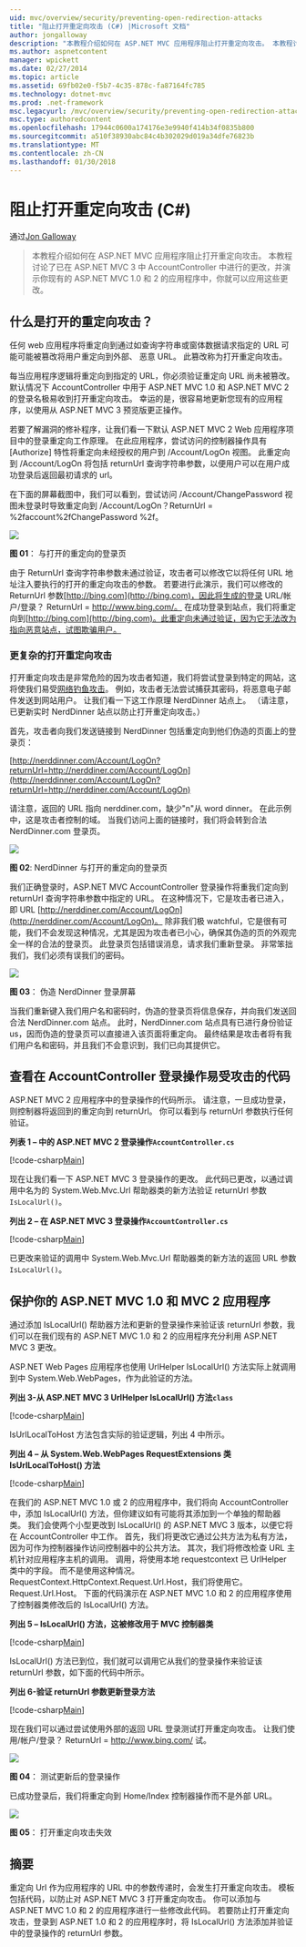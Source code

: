```yaml
---
uid: mvc/overview/security/preventing-open-redirection-attacks
title: "阻止打开重定向攻击 (C#) |Microsoft 文档"
author: jongalloway
description: "本教程介绍如何在 ASP.NET MVC 应用程序阻止打开重定向攻击。 本教程讨论所做的更改..."
ms.author: aspnetcontent
manager: wpickett
ms.date: 02/27/2014
ms.topic: article
ms.assetid: 69fb02e0-f5b7-4c35-878c-fa87164fc785
ms.technology: dotnet-mvc
ms.prod: .net-framework
msc.legacyurl: /mvc/overview/security/preventing-open-redirection-attacks
msc.type: authoredcontent
ms.openlocfilehash: 17944c0600a174176e3e9940f414b34f0835b800
ms.sourcegitcommit: a510f38930abc84c4b302029d019a34dfe76823b
ms.translationtype: MT
ms.contentlocale: zh-CN
ms.lasthandoff: 01/30/2018
---
```

<a name="preventing-open-redirection-attacks-c"></a>阻止打开重定向攻击 (C#)
====================
通过[Jon Galloway](https://github.com/jongalloway)

> 本教程介绍如何在 ASP.NET MVC 应用程序阻止打开重定向攻击。 本教程讨论了已在 ASP.NET MVC 3 中 AccountController 中进行的更改，并演示你现有的 ASP.NET MVC 1.0 和 2 的应用程序中，你就可以应用这些更改。


## <a name="what-is-an-open-redirection-attack"></a>什么是打开的重定向攻击？

任何 web 应用程序将重定向到通过如查询字符串或窗体数据请求指定的 URL 可能可能被篡改将用户重定向到外部、 恶意 URL。 此篡改称为打开重定向攻击。

每当应用程序逻辑将重定向到指定的 URL，你必须验证重定向 URL 尚未被篡改。 默认情况下 AccountController 中用于 ASP.NET MVC 1.0 和 ASP.NET MVC 2 的登录名极易收到打开重定向攻击。 幸运的是，很容易地更新您现有的应用程序，以使用从 ASP.NET MVC 3 预览版更正操作。

若要了解漏洞的修补程序，让我们看一下默认 ASP.NET MVC 2 Web 应用程序项目中的登录重定向工作原理。 在此应用程序，尝试访问的控制器操作具有 [Authorize] 特性将重定向未经授权的用户到 /Account/LogOn 视图。 此重定向到 /Account/LogOn 将包括 returnUrl 查询字符串参数，以便用户可以在用户成功登录后返回最初请求的 url。

在下面的屏幕截图中，我们可以看到，尝试访问 /Account/ChangePassword 视图未登录时导致重定向到 /Account/LogOn？ReturnUrl = %2faccount%2fChangePassword %2f。

[![](preventing-open-redirection-attacks/_static/image2.png)](preventing-open-redirection-attacks/_static/image1.png)

**图 01**： 与打开的重定向的登录页

由于 ReturnUrl 查询字符串参数未通过验证，攻击者可以修改它以将任何 URL 地址注入要执行的打开的重定向攻击的参数。 若要进行此演示，我们可以修改的 ReturnUrl 参数[http://bing.com](http://bing.com)，因此将生成的登录 URL/帐户/登录？ ReturnUrl = http://www.bing.com/。 在成功登录到站点，我们将重定向到[http://bing.com](http://bing.com)。此重定向未通过验证，因为它无法改为指向恶意站点，试图欺骗用户。

### <a name="a-more-complex-open-redirection-attack"></a>更复杂的打开重定向攻击

打开重定向攻击是非常危险的因为攻击者知道，我们将尝试登录到特定的网站，这将使我们易受[网络钓鱼攻击](https://www.microsoft.com/protect/fraud/phishing/symptoms.aspx)。 例如，攻击者无法尝试捕获其密码，将恶意电子邮件发送到网站用户。 让我们看一下这工作原理 NerdDinner 站点上。 （请注意，已更新实时 NerdDinner 站点以防止打开重定向攻击。）

首先，攻击者向我们发送链接到 NerdDinner 包括重定向到他们伪造的页面上的登录页：

[http://nerddinner.com/Account/LogOn?returnUrl=http://nerddiner.com/Account/LogOn](http://nerddinner.com/Account/LogOn?returnUrl=http://nerddiner.com/Account/LogOn)

请注意，返回的 URL 指向 nerddiner.com，缺少"n"从 word dinner。 在此示例中，这是攻击者控制的域。 当我们访问上面的链接时，我们将会转到合法 NerdDinner.com 登录页。

[![](preventing-open-redirection-attacks/_static/image4.png)](preventing-open-redirection-attacks/_static/image3.png)

**图 02**: NerdDinner 与打开的重定向的登录页

我们正确登录时，ASP.NET MVC AccountController 登录操作将重我们定向到 returnUrl 查询字符串参数中指定的 URL。 在这种情况下，它是攻击者已进入，即 URL [http://nerddiner.com/Account/LogOn](http://nerddiner.com/Account/LogOn)。 除非我们极 watchful，它是很有可能，我们不会发现这种情况，尤其是因为攻击者已小心，确保其伪造的页的外观完全一样的合法的登录页。 此登录页包括错误消息，请求我们重新登录。 非常笨拙我们，我们必须有误我们的密码。

[![](preventing-open-redirection-attacks/_static/image6.png)](preventing-open-redirection-attacks/_static/image5.png)

**图 03**： 伪造 NerdDinner 登录屏幕

当我们重新键入我们用户名和密码时，伪造的登录页将信息保存，并向我们发送回合法 NerdDinner.com 站点。 此时，NerdDinner.com 站点具有已进行身份验证 us，因而伪造的登录页可以直接进入该页面将重定向。 最终结果是攻击者将有我们用户名和密码，并且我们不会意识到，我们已向其提供它。

## <a name="looking-at-the-vulnerable-code-in-the-accountcontroller-logon-action"></a>查看在 AccountController 登录操作易受攻击的代码

ASP.NET MVC 2 应用程序中的登录操作的代码所示。 请注意，一旦成功登录，则控制器将返回到的重定向到 returnUrl。 你可以看到与 returnUrl 参数执行任何验证。

**列表 1 – 中的 ASP.NET MVC 2 登录操作`AccountController.cs`**

[!code-csharp[Main](preventing-open-redirection-attacks/samples/sample1.cs)]

现在让我们看一下 ASP.NET MVC 3 登录操作的更改。 此代码已更改，以通过调用中名为的 System.Web.Mvc.Url 帮助器类的新方法验证 returnUrl 参数`IsLocalUrl()`。

**列出 2 – 在 ASP.NET MVC 3 登录操作`AccountController.cs`**

[!code-csharp[Main](preventing-open-redirection-attacks/samples/sample2.cs)]

已更改来验证的调用中 System.Web.Mvc.Url 帮助器类的新方法的返回 URL 参数`IsLocalUrl()`。

## <a name="protecting-your-aspnet-mvc-10-and-mvc-2-applications"></a>保护你的 ASP.NET MVC 1.0 和 MVC 2 应用程序

通过添加 IsLocalUrl() 帮助器方法和更新的登录操作来验证该 returnUrl 参数，我们可以在我们现有的 ASP.NET MVC 1.0 和 2 的应用程序充分利用 ASP.NET MVC 3 更改。

ASP.NET Web Pages 应用程序也使用 UrlHelper IsLocalUrl() 方法实际上就调用到中 System.Web.WebPages，作为此验证的方法。

**列出 3-从 ASP.NET MVC 3 UrlHelper IsLocalUrl() 方法`class`**

[!code-csharp[Main](preventing-open-redirection-attacks/samples/sample3.cs)]

IsUrlLocalToHost 方法包含实际的验证逻辑，列出 4 中所示。

**列出 4 – 从 System.Web.WebPages RequestExtensions 类 IsUrlLocalToHost() 方法**

[!code-csharp[Main](preventing-open-redirection-attacks/samples/sample4.cs)]

在我们的 ASP.NET MVC 1.0 或 2 的应用程序中，我们将向 AccountController 中，添加 IsLocalUrl() 方法，但你建议如有可能将其添加到一个单独的帮助器类。 我们会使两个小型更改到 IsLocalUrl() 的 ASP.NET MVC 3 版本，以便它将在 AccountController 中工作。 首先，我们将更改它通过公共方法为私有方法，因为可作为控制器操作访问控制器中的公共方法。 其次，我们将修改检查 URL 主机针对应用程序主机的调用。 调用，将使用本地 requestcontext 已 UrlHelper 类中的字段。 而不是使用这种情况。RequestContext.HttpContext.Request.Url.Host，我们将使用它。Request.Url.Host。 下面的代码演示在 ASP.NET MVC 1.0 和 2 的应用程序使用了控制器类修改后的 IsLocalUrl() 方法。

**列出 5 – IsLocalUrl() 方法，这被修改用于 MVC 控制器类**

[!code-csharp[Main](preventing-open-redirection-attacks/samples/sample5.cs)]

IsLocalUrl() 方法已到位，我们就可以调用它从我们的登录操作来验证该 returnUrl 参数，如下面的代码中所示。

**列出 6-验证 returnUrl 参数更新登录方法**

[!code-csharp[Main](preventing-open-redirection-attacks/samples/sample6.cs)]

现在我们可以通过尝试使用外部的返回 URL 登录测试打开重定向攻击。 让我们使用/帐户/登录？ ReturnUrl = http://www.bing.com/ 试。

[![](preventing-open-redirection-attacks/_static/image8.png)](preventing-open-redirection-attacks/_static/image7.png)

**图 04**： 测试更新后的登录操作

已成功登录后，我们将重定向到 Home/Index 控制器操作而不是外部 URL。

[![](preventing-open-redirection-attacks/_static/image10.png)](preventing-open-redirection-attacks/_static/image9.png)

**图 05**： 打开重定向攻击失效

## <a name="summary"></a>摘要

重定向 Url 作为应用程序的 URL 中的参数传递时，会发生打开重定向攻击。 模板包括代码，以防止对 ASP.NET MVC 3 打开重定向攻击。 你可以添加与 ASP.NET MVC 1.0 和 2 的应用程序进行一些修改此代码。 若要防止打开重定向攻击，登录到 ASP.NET 1.0 和 2 的应用程序时，将 IsLocalUrl() 方法添加并验证中的登录操作的 returnUrl 参数。
